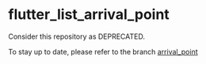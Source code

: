 # flutter_list_arrival_point

Consider this repository as DEPRECATED.

To stay up to date, please refer to the branch <a href="https://github.com/MirkoRaimo/flutter_list_starting_point/tree/arrival_point">arrival_point</a>
